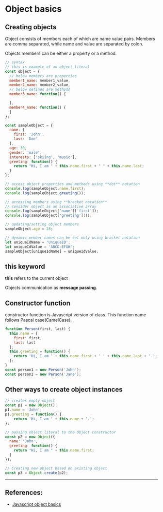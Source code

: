 # Object basics

## Creating objects
Object consists of members each of which are name value pairs. Members are comma separated, while name and value are separated by colon.

Objects members can be either a property or a method.

```Javascript
// syntax
// this is example of an object literal
const object = {
  // below members are properties
  member1_name: member1_value, 
  member2_name: member2_value, 
  // below defined are methods
  member3_name: function() {

  },
  member4_name: function() {
  }
};

const sampleObject = {
  name: {
    first: 'John',
    last: 'Doe'
  },
  age: 30,
  gender: 'male',
  interests: ['skiing', 'music'],
  greeting: function() {
    return "Hi, I am " + this.name.first + " " + this.name.last; 
  }
};

// access object properties and methods using **dot** notation
console.log(sampleObject.name.first);
console.log(sampleObject.greeting());

// accessing members using **bracket notation**
// consider object as an associative array
console.log(sampleObject['name']['first']);
console.log(sampleObject['greeting']());

// updating/setting object members
sampleObject.age = 28;

// dynamic member names can be set only using bracket notation
let uniqueIdName = 'UniqueID';
let uniqueIdValue = 'ABCD-EFGH';
sampleObject[uniqueIdName] = uniqueIdValue;
```

## **this** keyword
**this** refers to the current object

Objects communication as **message passing**.

## Constructor function
constructor function is Javascript version of class. This function name follows Pascal case(CamelCase).

```Javascript
function Person(first, last) {
  this.name = {
    first: first,
    last: last
  };
  this.greeting = function() {
    return 'Hi, I am ' + this.name.first + ' ' + this.name.last + '.';
  };
}
const person1 = new Person('John');
const person2 = new Person('Jane');
```

## Other ways to create object instances
```Javascript
// creates empty object
const p1 = new Object();
p1.name = 'John';
p1.greeting = function() {
    return 'Hi, I am ' + this.name + '.';
};

// passing object literal to the Object constructor
const p2 = new Object({
  name: 'John',
  greeting: function() {
    return "Hi, I am " + this.name.first; 
  }
});

// Creating new object based on existing object
const p3 = Object.create(p2);
```

---

## References:
* [Javascript object basics](https://developer.mozilla.org/en-US/docs/Learn/JavaScript/Objects/Basics)